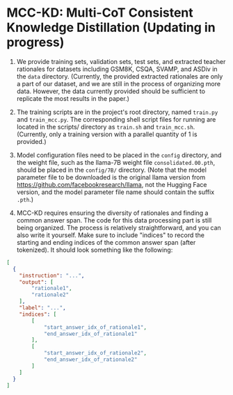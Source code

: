 # MCC-KD: Multi-CoT Consistent Knowledge Distillation (Updating in progress)

1. We provide training sets, validation sets, test sets, and extracted teacher rationales for datasets including GSM8K, CSQA, SVAMP, and ASDiv in the `data` directory.
(Currently, the provided extracted rationales are only a part of our dataset, and we are still in the process of organizing more data. However, the data currently provided should be sufficient to replicate the most results in the paper.)

2. The training scripts are in the project's root directory, named `train.py` and `train_mcc.py`. The corresponding shell script files for running are located in the scripts/ directory as `train.sh` and `train_mcc.sh`.
(Currently, only a training version with a parallel quantity of 1 is provided.)

3. Model configuration files need to be placed in the `config` directory, and the weight file, such as the llama-7B weight file `consolidated.00.pth`, should be placed in the `config/7B/` directory.
(Note that the model parameter file to be downloaded is the original llama version from https://github.com/facebookresearch/llama, not the Hugging Face version, and the model parameter file name should contain the suffix `.pth`.)

4. MCC-KD requires ensuring the diversity of rationales and finding a common answer span. The code for this data processing part is still being organized. The process is relatively straightforward, and you can also write it yourself.
Make sure to include "indices" to record the starting and ending indices of the common answer span (after tokenized). It should look something like the following:

```json
[
  {
    "instruction": "...",
    "output": [
        "rationale1",
        "rationale2"
    ],
    "label": "...",
    "indices": [
        [
            "start_answer_idx_of_rationale1",
            "end_answer_idx_of_rationale1"
        ],
        [
            "start_answer_idx_of_rationale2",
            "end_answer_idx_of_rationale2"
        ]
    ]
  }  
]
```


